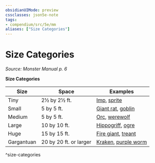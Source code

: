 ```yaml
---
obsidianUIMode: preview
cssclasses: json5e-note
tags:
- compendium/src/5e/mm
aliases: ["Size Categories"]
---
```

# Size Categories
*Source: Monster Manual p. 6* 

**Size Categories**

| Size | Space | Examples |
|------|-------|----------|
| Tiny | 2½ by 2½ ft. | [Imp](compendium/bestiary/fiend/imp.md), [sprite](compendium/bestiary/fey/sprite.md) |
| Small | 5 by 5 ft. | [Giant rat](compendium/bestiary/beast/giant-rat.md), [goblin](compendium/bestiary/humanoid/goblin.md) |
| Medium | 5 by 5 ft. | [Orc](compendium/bestiary/humanoid/orc.md), [werewolf](compendium/bestiary/humanoid/werewolf.md) |
| Large | 10 by 10 ft. | [Hippogriff](compendium/bestiary/monstrosity/hippogriff.md), [ogre](compendium/bestiary/giant/ogre.md) |
| Huge | 15 by 15 ft. | [Fire giant](compendium/bestiary/giant/fire-giant.md), [treant](compendium/bestiary/plant/treant.md) |
| Gargantuan | 20 by 20 ft. or larger | [Kraken](compendium/bestiary/monstrosity/kraken.md), [purple worm](compendium/bestiary/monstrosity/purple-worm.md) |
^size-categories